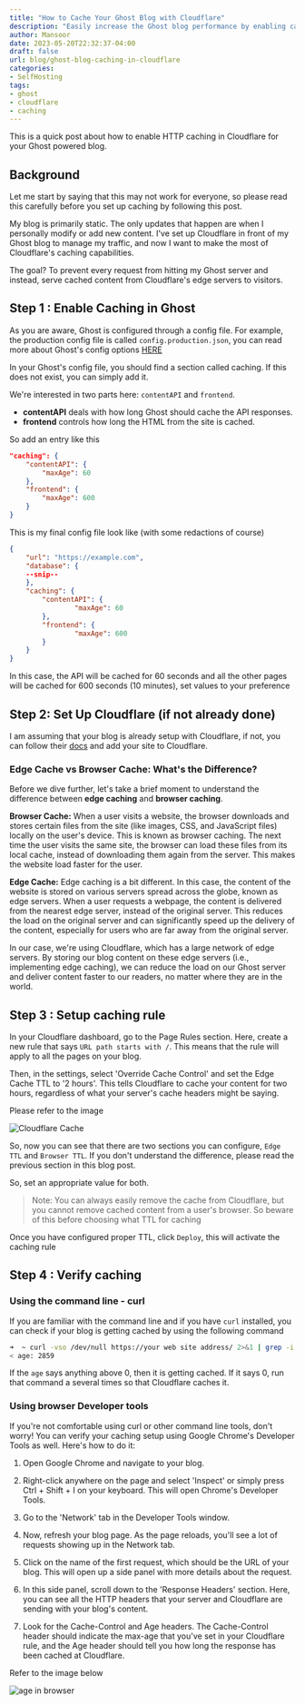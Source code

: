 ```yaml
---
title: "How to Cache Your Ghost Blog with Cloudflare"
description: "Easily increase the Ghost blog performance by enabling caching in Cloudflare"
author: Mansoor
date: 2023-05-20T22:32:37-04:00
draft: false
url: blog/ghost-blog-caching-in-cloudflare
categories:
- SelfHosting
tags:
- ghost
- cloudflare
- caching
---
```

This is a quick post about how to enable HTTP caching in Cloudflare for your Ghost powered blog.

## Background

Let me start by saying that this may not work for everyone, so please read this carefully before
you set up caching by following this post.

My blog is primarily static. The only updates that happen are when I personally modify or add new content.
I've set up Cloudflare in front of my Ghost blog to manage my traffic, and now I want to make the most of 
Cloudflare's caching capabilities.

The goal? To prevent every request from hitting my Ghost server and instead, serve cached content from 
Cloudflare's edge servers to visitors.

## Step 1 : Enable Caching in Ghost

As you are aware, Ghost is configured through a config file. For example, the production config file
is called `config.production.json`, you can read more about Ghost's config options [HERE](https://ghost.org/docs/config/)

In your Ghost's config file, you should find a section called caching. If this does not exist, you can simply add it.

We're interested in two parts here: `contentAPI` and `frontend`.

- **contentAPI** deals with how long Ghost should cache the API responses.
- **frontend** controls how long the HTML from the site is cached.

So add an entry like this
```json
"caching": {
    "contentAPI": {
        "maxAge": 60
    },
    "frontend": {
        "maxAge": 600
    }
}
```


This is my final config file look like (with some redactions of course)
```json
{
    "url": "https://example.com",
    "database": {
    --snip--
    },
    "caching": {
        "contentAPI": {
                "maxAge": 60
        },
        "frontend": {
                "maxAge": 600
        }
    }
}
```

In this case, the API will be cached for 60 seconds and all the other pages will be
cached for 600 seconds (10 minutes), set values to your preference

## Step 2: Set Up Cloudflare (if not already done)

I am assuming that your blog is already setup with Cloudflare, if not, you can follow their
[docs](https://developers.cloudflare.com/fundamentals/get-started/setup/add-site/) and add your site to Cloudflare.


### Edge Cache vs Browser Cache: What's the Difference?

Before we dive further, let's take a brief moment to understand the difference between **edge caching** and **browser caching**. 

**Browser Cache:** When a user visits a website, the browser downloads and stores certain files from the site (like images, CSS, and JavaScript files) locally on the user's device. This is known as browser caching. The next time the user visits the same site, the browser can load these files from its local cache, instead of downloading them again from the server. This makes the website load faster for the user.

**Edge Cache:** Edge caching is a bit different. In this case, the content of the website is stored on various servers spread across the globe, known as edge servers. When a user requests a webpage, the content is delivered from the nearest edge server, instead of the original server. This reduces the load on the original server and can significantly speed up the delivery of the content, especially for users who are far away from the original server.

In our case, we're using Cloudflare, which has a large network of edge servers. By storing our blog content on these edge servers (i.e., implementing edge caching), we can reduce the load on our Ghost server and deliver content faster to our readers, no matter where they are in the world.



## Step 3 : Setup caching rule

In your Cloudflare dashboard, go to the Page Rules section. Here, create a new rule that says `URL path starts with /`. This means that the rule will apply to all the pages on your blog.

Then, in the settings, select 'Override Cache Control' and set the Edge Cache TTL to '2 hours'. This tells Cloudflare to cache your content for two hours, regardless of what your server's cache headers might be saying.

Please refer to the image

![Cloudflare Cache](./cache.png)

So, now you can see that there are two sections you can configure, `Edge TTL` and `Browser TTL`. If you don't understand
the difference, please read the previous section in this blog post.

So, set an appropriate value for both.

> Note: You can always easily remove the cache from Cloudflare, but you cannot remove cached content
> from a user's browser. So beware of this before choosing what TTL for caching

Once you have configured proper TTL, click `Deploy`, this will activate the caching rule


## Step 4 : Verify caching

### Using the command line - curl

If you are familiar with the command line and if you have `curl` installed, you can check if your blog is getting
cached by using the following command

```bash
➜  ~ curl -vso /dev/null https://your web site address/ 2>&1 | grep -i age:
< age: 2859
```

If the `age` says anything above 0, then it is getting cached. If it says 0, run that command a several times 
so that Cloudflare caches it.


### Using browser Developer tools

If you're not comfortable using curl or other command line tools, don't worry! You can verify your caching setup using Google Chrome's Developer Tools as well. Here's how to do it:

1. Open Google Chrome and navigate to your blog.

2. Right-click anywhere on the page and select 'Inspect' or simply press Ctrl + Shift + I on your keyboard. This will open Chrome's Developer Tools.

3. Go to the 'Network' tab in the Developer Tools window.

4. Now, refresh your blog page. As the page reloads, you'll see a lot of requests showing up in the Network tab.

5. Click on the name of the first request, which should be the URL of your blog. This will open up a side panel with more details about the request.

6. In this side panel, scroll down to the 'Response Headers' section. Here, you can see all the HTTP headers that your server and Cloudflare are sending with your blog's content.

7. Look for the Cache-Control and Age headers. The Cache-Control header should indicate the max-age that you've set in your Cloudflare rule, and the Age header should tell you how long the response has been cached at Cloudflare.

Refer to the image below

![age in browser](./cache-2.png)
